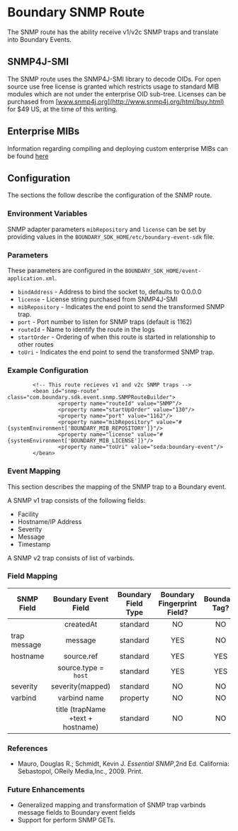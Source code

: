 Boundary SNMP Route
===================

The SNMP route has the ability receive v1/v2c SNMP traps and translate into Boundary Events.


SNMP4J-SMI
----------

The SNMP route uses the SNMP4J-SMI library to decode OIDs. For open source use free
license is granted which restricts usage to standard MIB modules which are 
not under the enterprise OID sub-tree. Licenses can be purchased from
[www.snmp4j.org](http://www.snmp4j.org/html/buy.html) for $49 US, at the time of this writing.


Enterprise MIBs
--------------

Information regarding compiling and deploying custom enterprise MIBs can be found [here](bmibc.html)

Configuration
-------------
The sections the follow describe the configuration of the SNMP route.

### Environment Variables

SNMP adapter parameters `mibRepository` and `license` can be set
by providing values in the `BOUNDARY_SDK_HOME/etc/boundary-event-sdk` file.

### Parameters

These parameters are configured in the `BOUNDARY_SDK_HOME/event-application.xml`.

* `bindAddress` - Address to bind the socket to, defaults to 0.0.0.0
* `license` - License string purchased from SNMP4J-SMI
* `mibRepository` - Indicates the end point to send the transformed SNMP trap.
* `port` - Port number to listen for SNMP traps (default is 1162)
* `routeId` - Name to identify the route in the logs
* `startOrder` - Ordering of when this route is started in relationship to other routes
* `toUri` - Indicates the end point to send the transformed SNMP trap.

### Example Configuration
```
        <!-- This route recieves v1 and v2c SNMP traps -->
        <bean id="snmp-route" class="com.boundary.sdk.event.snmp.SNMPRouteBuilder">
                <property name="routeId" value="SNMP"/>
                <property name="startUpOrder" value="130"/>
                <property name="port" value="1162"/>
                <property name="mibRepository" value="#{systemEnvironment['BOUNDARY_MIB_REPOSITORY']}"/>
                <property name="license" value="#{systemEnvironment['BOUNDARY_MIB_LICENSE']}"/>
                <property name="toUri" value="seda:boundary-event"/>
        </bean>
```

### Event Mapping

This section describes the mapping of the SNMP trap to a Boundary event.

A SNMP v1 trap consists of the following fields:

* Facility
* Hostname/IP Address
* Severity
* Message
* Timestamp

A SNMP v2 trap consists of list of varbinds.


### Field Mapping

|SNMP Field    |Boundary Event Field               |Boundary Field Type|Boundary Fingerprint Field?|Boundary Tag?| 
|--------------|:---------------------------------:|:-----------------:|:-------------------------:|:-----------:|
|              | createdAt                         | standard          | NO                        | NO          |
|trap message  | message                           | standard          | YES                       | NO          |
|hostname      | source.ref                        | standard          | YES                       | YES         |
|              | source.type = `host`              | standard          | YES                       | YES         |
|severity      | severity(mapped)                  | standard          | NO                        | NO          |
|varbind       | varbind name                      | property          | NO                        | NO          |
|              | title (trapName +text + hostname) | standard          | NO                        | NO          |

### References

* Mauro, Douglas R.; Schmidt, Kevin J.  _Essential SNMP_,2nd Ed. California: Sebastopol, OReily Media,Inc., 2009. Print.

### Future Enhancements
* Generalized mapping and transformation of SNMP trap varbinds message fields to Boundary event fields
* Support for perform SNMP GETs.


